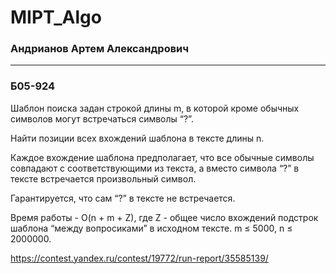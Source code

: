 # MIPT_Algo

### Андрианов Артем Александрович
-----
### Б05-924

Шаблон поиска задан строкой длины m, в которой кроме обычных символов могут встречаться символы “?”.

Найти позиции всех вхождений шаблона в тексте длины n. 

Каждое вхождение шаблона предполагает, что все обычные символы совпадают с соответствующими из текста, а вместо символа “?” в тексте встречается произвольный символ.

Гарантируется, что сам “?” в тексте не встречается.

Время работы - O(n + m + Z), где Z - общее число вхождений подстрок шаблона “между вопросиками” в исходном тексте. m ≤ 5000, n ≤ 2000000.

https://contest.yandex.ru/contest/19772/run-report/35585139/
